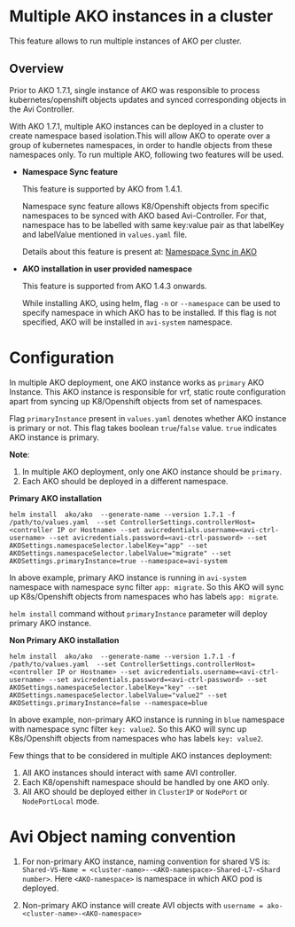 # Multiple AKO instances in a cluster

This feature allows to run multiple instances of AKO per cluster.

## Overview

Prior to AKO 1.7.1, single instance of AKO was responsible to process kubernetes/openshift objects updates and synced corresponding objects in the Avi Controller.

With AKO 1.7.1, multiple AKO instances can be deployed in a cluster to create namespace based isolation.This will allow AKO to operate over a group of kubernetes namespaces, in order to handle objects from these namespaces only. To run multiple AKO, following two features will be used.

* <b>Namespace Sync feature</b>

    This feature is supported by AKO from 1.4.1.

    Namespace sync feature allows K8/Openshift objects from specific namespaces to be synced with AKO based Avi-Controller. For that, namespace has to be labelled with same key:value pair as that labelKey and labelValue mentioned in `values.yaml` file.

    Details about this feature is present at: [Namespace Sync in AKO](objects.md#namespace-sync-in-ako)

* <b>AKO installation in user provided namespace</b>

    This feature is supported from AKO 1.4.3 onwards.

    While installing AKO, using helm, flag `-n` or `--namespace` can be used to specify namespace in which AKO has to be installed. If this flag is not specified, AKO will be installed in `avi-system` namespace.

# Configuration

In multiple AKO deployment, one AKO instance works as `primary` AKO Instance. This AKO instance is responsible for vrf, static route configuration apart from syncing up K8/Openshift objects from set of namespaces.

Flag `primaryInstance` present in `values.yaml` denotes whether AKO instance is primary or not. This flag takes boolean `true`/`false` value. `true` indicates AKO instance is primary.

**Note**:
1. In multiple AKO deployment, only one AKO instance should be `primary`.
2. Each AKO should be deployed in a different namespace.

<b>Primary AKO installation</b>

```
helm install  ako/ako  --generate-name --version 1.7.1 -f /path/to/values.yaml  --set ControllerSettings.controllerHost=<controller IP or Hostname> --set avicredentials.username=<avi-ctrl-username> --set avicredentials.password=<avi-ctrl-password> --set AKOSettings.namespaceSelector.labelKey="app" --set AKOSettings.namespaceSelector.labelValue="migrate" --set AKOSettings.primaryInstance=true --namespace=avi-system

```

In above example, primary AKO instance is running in `avi-system` namespace with namespace sync filter `app: migrate`. So this AKO will sync up K8s/Openshift objects from namespaces who has labels `app: migrate`.

`helm install` command without `primaryInstance` parameter will deploy primary AKO instance.


<b>Non Primary AKO installation</b>

```
helm install  ako/ako  --generate-name --version 1.7.1 -f /path/to/values.yaml  --set ControllerSettings.controllerHost=<controller IP or Hostname> --set avicredentials.username=<avi-ctrl-username> --set avicredentials.password=<avi-ctrl-password> --set AKOSettings.namespaceSelector.labelKey="key" --set AKOSettings.namespaceSelector.labelValue="value2" --set AKOSettings.primaryInstance=false --namespace=blue

```

In above example, non-primary AKO instance is running in `blue` namespace with namespace sync filter `key: value2`. So this AKO will sync up K8s/Openshift objects from namespaces who has labels `key: value2`.

Few things that to be considered in multiple AKO instances deployment:
1. All AKO instances should interact with same AVI controller.
2. Each K8/openshift namespace should be handled by one AKO only.
3. All AKO should be deployed either in `ClusterIP` or `NodePort` or `NodePortLocal` mode.



# Avi Object naming convention

1. For non-primary AKO instance, naming convention for shared VS is: `Shared-VS-Name = <cluster-name>--<AKO-namespace>-Shared-L7-<Shard number>`. Here `<AKO-namespace>` is namespace in which AKO pod is deployed.

2. Non-primary AKO instance will create AVI objects with `username = ako-<cluster-name>-<AKO-namespace>`


